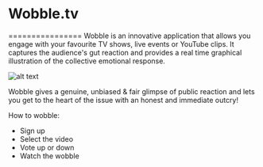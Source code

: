 # Wobble.tv
================
Wobble is an innovative application that allows you engage with your favourite TV shows, live events or YouTube clips. It captures the audience's gut reaction and provides a real time graphical illustration of the collective emotional response.

![alt text](http://wobble.tv/images/wobbleGood.gif "Demo")

Wobble gives a genuine, unbiased & fair glimpse of public reaction and lets you get to the heart of the issue with an honest and immediate outcry!

How to wobble:
* Sign up
* Select the video
* Vote up  or down 
* Watch the wobble
